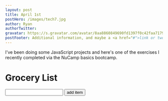 ```yaml
---
layout: post
title: April 1st
postHero: /images/tech7.jpg
author: Ryan
authorTwitter: 
gravatar: https://s.gravatar.com/avatar/8aa8860849690fd1397f0c42faa71795?s=80
postFooter: Additional information, and maybe a <a href="#">link or two</a>
---
```

I've been doing some JavaScript projects and here's one of the exercises I recently completed via the NuCamp basics bootcamp.

<body id="bods"> 

<h1 id="my_text">Grocery List</h1>

<ol id="dynamic-list"></ol>

<input type="text" id="candidate"/>
<button onclick="addItem()">add item</button>


<script>
function addItem(){
	var ol = document.getElementById("dynamic-list");
	var candidate = document.getElementById("candidate");
	var li = document.createElement("li");
	li.setAttribute('id',candidate.value);
	li.appendChild(document.createTextNode(candidate.value));
	ol.appendChild(li);
}
</script>
